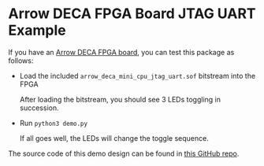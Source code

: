 # Arrow DECA FPGA Board JTAG UART Example

If you have an [Arrow DECA FPGA board](https://tomverbeure.github.io/2021/04/23/Arrow-DECA-FPGA-board.html), 
you can test this package as follows:

* Load the included `arrow_deca_mini_cpu_jtag_uart.sof` bitstream into the FPGA

    After loading the bitstream, you should see 3 LEDs toggling in succession.

* Run `python3 demo.py` 

    If all goes well, the LEDs will change the toggle sequence.


The source code of this demo design can be found in [this GitHub repo](https://github.com/tomverbeure/jtag_uart_example).

